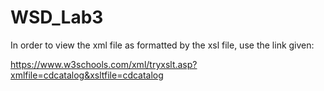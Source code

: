 # WSD_Lab3

In order to view the xml file as formatted by the xsl file, use the link given:

https://www.w3schools.com/xml/tryxslt.asp?xmlfile=cdcatalog&xsltfile=cdcatalog
